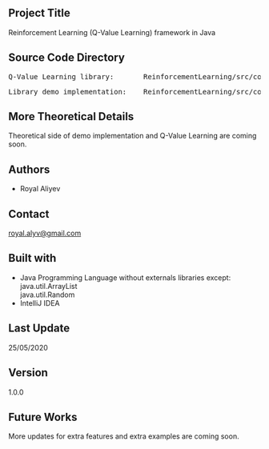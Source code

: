 ## Project Title

Reinforcement Learning (Q-Value Learning) framework in Java

## Source Code Directory

<pre>Q-Value Learning library:       ReinforcementLearning/src/com/thealiyev/QValueLearning.java</pre>
<pre>Library demo implementation:    ReinforcementLearning/src/com/thealiyev/Demo.java</pre>

## More Theoretical Details

Theoretical side of demo implementation and Q-Value Learning are coming soon.

## Authors

- Royal Aliyev

## Contact

royal.alyv@gmail.com

## Built with

- Java Programming Language without externals libraries except:
<br/> java.util.ArrayList
<br/> java.util.Random
- IntelliJ IDEA

## Last Update

25/05/2020

## Version

1.0.0

## Future Works

More updates for extra features and extra examples are coming soon.
